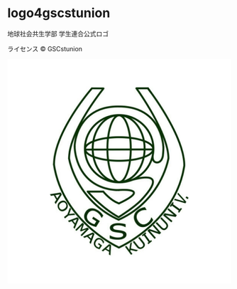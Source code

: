 # logo4gscstunion
地球社会共生学部 学生連合公式ロゴ

ライセンス © GSCstunion

<img src="https://raw.githubusercontent.com/gscstunion/logo4gscstunion/master/logo/GSCstunion_logo.jpg" alt="Leaflet" />
